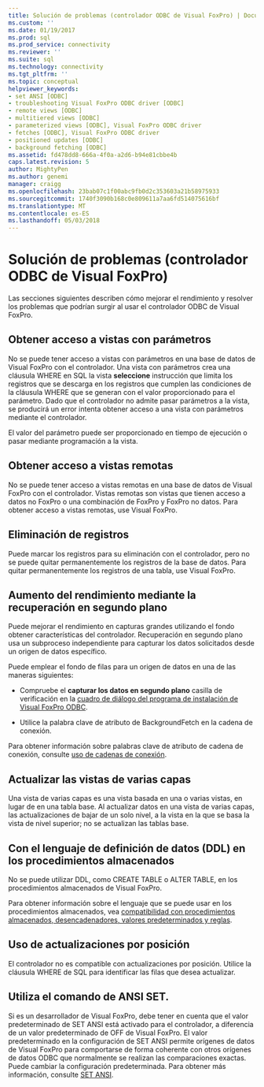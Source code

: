 ```yaml
---
title: Solución de problemas (controlador ODBC de Visual FoxPro) | Documentos de Microsoft
ms.custom: ''
ms.date: 01/19/2017
ms.prod: sql
ms.prod_service: connectivity
ms.reviewer: ''
ms.suite: sql
ms.technology: connectivity
ms.tgt_pltfrm: ''
ms.topic: conceptual
helpviewer_keywords:
- set ANSI [ODBC]
- troubleshooting Visual FoxPro ODBC driver [ODBC]
- remote views [ODBC]
- multitiered views [ODBC]
- parameterized views [ODBC], Visual FoxPro ODBC driver
- fetches [ODBC], Visual FoxPro ODBC driver
- positioned updates [ODBC]
- background fetching [ODBC]
ms.assetid: fd478dd8-666a-4f0a-a2d6-b94e81cbbe4b
caps.latest.revision: 5
author: MightyPen
ms.author: genemi
manager: craigg
ms.openlocfilehash: 23bab07c1f00abc9fb0d2c353603a21b58975933
ms.sourcegitcommit: 1740f3090b168c0e809611a7aa6fd514075616bf
ms.translationtype: MT
ms.contentlocale: es-ES
ms.lasthandoff: 05/03/2018
---
```

# <a name="troubleshooting-visual-foxpro-odbc-driver"></a>Solución de problemas (controlador ODBC de Visual FoxPro)
Las secciones siguientes describen cómo mejorar el rendimiento y resolver los problemas que podrían surgir al usar el controlador ODBC de Visual FoxPro.  
  
## <a name="accessing-parameterized-views"></a>Obtener acceso a vistas con parámetros  
 No se puede tener acceso a vistas con parámetros en una base de datos de Visual FoxPro con el controlador. Una vista con parámetros crea una cláusula WHERE en SQL la vista **seleccione** instrucción que limita los registros que se descarga en los registros que cumplen las condiciones de la cláusula WHERE que se generan con el valor proporcionado para el parámetro. Dado que el controlador no admite pasar parámetros a la vista, se producirá un error intenta obtener acceso a una vista con parámetros mediante el controlador.  
  
 El valor del parámetro puede ser proporcionado en tiempo de ejecución o pasar mediante programación a la vista.  
  
## <a name="accessing-remote-views"></a>Obtener acceso a vistas remotas  
 No se puede tener acceso a vistas remotas en una base de datos de Visual FoxPro con el controlador. Vistas remotas son vistas que tienen acceso a datos no FoxPro o una combinación de FoxPro y FoxPro no datos. Para obtener acceso a vistas remotas, use Visual FoxPro.  
  
## <a name="deleting-records"></a>Eliminación de registros  
 Puede marcar los registros para su eliminación con el controlador, pero no se puede quitar permanentemente los registros de la base de datos. Para quitar permanentemente los registros de una tabla, use Visual FoxPro.  
  
## <a name="increasing-performance-using-background-fetching"></a>Aumento del rendimiento mediante la recuperación en segundo plano  
 Puede mejorar el rendimiento en capturas grandes utilizando el fondo obtener características del controlador. Recuperación en segundo plano usa un subproceso independiente para capturar los datos solicitados desde un origen de datos específico.  
  
 Puede emplear el fondo de filas para un origen de datos en una de las maneras siguientes:  
  
-   Compruebe el **capturar los datos en segundo plano** casilla de verificación en la [cuadro de diálogo del programa de instalación de Visual FoxPro ODBC](../../odbc/microsoft/odbc-visual-foxpro-setup-dialog-box.md).  
  
-   Utilice la palabra clave de atributo de BackgroundFetch en la cadena de conexión.  
  
 Para obtener información sobre palabras clave de atributo de cadena de conexión, consulte [uso de cadenas de conexión](../../odbc/microsoft/using-connection-strings.md).  
  
## <a name="updating-multitiered-views"></a>Actualizar las vistas de varias capas  
 Una vista de varias capas es una vista basada en una o varias vistas, en lugar de en una tabla base. Al actualizar datos en una vista de varias capas, las actualizaciones de bajar de un solo nivel, a la vista en la que se basa la vista de nivel superior; no se actualizan las tablas base.  
  
## <a name="using-data-definition-language-ddl-in-stored-procedures"></a>Con el lenguaje de definición de datos (DDL) en los procedimientos almacenados  
 No se puede utilizar DDL, como CREATE TABLE o ALTER TABLE, en los procedimientos almacenados de Visual FoxPro.  
  
 Para obtener información sobre el lenguaje que se puede usar en los procedimientos almacenados, vea [compatibilidad con procedimientos almacenados, desencadenadores, valores predeterminados y reglas](../../odbc/microsoft/support-rules-triggers-defaults-stored-procedures-visual-foxpro-odbc-driver.md).  
  
## <a name="using-positioned-updates"></a>Uso de actualizaciones por posición  
 El controlador no es compatible con actualizaciones por posición. Utilice la cláusula WHERE de SQL para identificar las filas que desea actualizar.  
  
## <a name="using-the-set-ansi-command"></a>Utiliza el comando de ANSI SET.  
 Si es un desarrollador de Visual FoxPro, debe tener en cuenta que el valor predeterminado de SET ANSI está activado para el controlador, a diferencia de un valor predeterminado de OFF de Visual FoxPro. El valor predeterminado en la configuración de SET ANSI permite orígenes de datos de Visual FoxPro para comportarse de forma coherente con otros orígenes de datos ODBC que normalmente se realizan las comparaciones exactas. Puede cambiar la configuración predeterminada. Para obtener más información, consulte [SET ANSI](../../odbc/microsoft/set-ansi-command.md).
